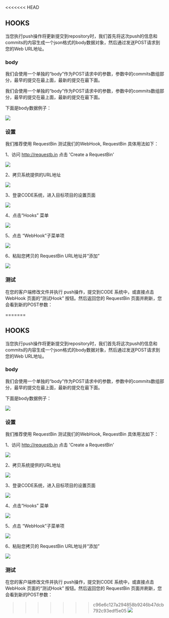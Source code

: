 <<<<<<< HEAD
## HOOKS

当您执行push操作将更新提交到repository时，我们首先将这次push的信息和commits的内容生成一个json格式的body数据对象，然后通过发送POST请求到您的Web URL地址。

### body

我们会使用一个单独的“body”作为POST请求中的参数，参数中的commits数组部分，最早的提交在最上面，最新的提交在最下面。

我们会使用一个单独的“body”作为POST请求中的参数，参数中的commits数组部分，最早的提交在最上面，最新的提交在最下面。

下面是body数据例子：
 
![](images/FAQ_4_7_1.jpg)

### 设置
我们推荐使用 RequestBin 测试我们的WebHook, RequestBin 具体用法如下：

1、访问 http://requestb.in 点击 'Create a RequestBin'

![](images/FAQ_4_7_2.jpg)
 
2、拷贝系统提供的URL地址

![](images/FAQ_4_7_3.jpg)

3、登录CODE系统，进入目标项目的设置页面

![](images/FAQ_4_7_4.jpg)

4、点击“Hooks” 菜单

![](images/FAQ_4_7_5.jpg)

5、点击 “WebHook”子菜单项

![](images/FAQ_4_7_6.jpg)

6、粘贴您拷贝的 RequestBin URL地址并“添加”

![](images/FAQ_4_7_7.jpg)

### 测试

在您的客户端修改文件并执行 push操作，提交到CODE 系统中，或直接点击WebHook 页面的“测试Hook” 按钮。然后返回您的 RequestBin 页面并刷新，您会看到新的POST参数：

=======
## HOOKS

当您执行push操作将更新提交到repository时，我们首先将这次push的信息和commits的内容生成一个json格式的body数据对象，然后通过发送POST请求到您的Web URL地址。

### body

我们会使用一个单独的“body”作为POST请求中的参数，参数中的commits数组部分，最早的提交在最上面，最新的提交在最下面。  


下面是body数据例子：
 
![](images/FAQ_4_7_1.jpg)

### 设置
我们推荐使用 RequestBin 测试我们的WebHook, RequestBin 具体用法如下：

1、访问 http://requestb.in 点击 'Create a RequestBin'

![](images/FAQ_4_7_2.jpg)
 
2、拷贝系统提供的URL地址

![](images/FAQ_4_7_3.jpg)

3、登录CODE系统，进入目标项目的设置页面

![](images/FAQ_4_7_4.jpg)

4、点击“Hooks” 菜单

![](images/FAQ_4_7_5.jpg)

5、点击 “WebHook”子菜单项

![](images/FAQ_4_7_6.jpg)

6、粘贴您拷贝的 RequestBin URL地址并“添加”

![](images/FAQ_4_7_7.jpg)

### 测试

在您的客户端修改文件并执行 push操作，提交到CODE 系统中，或直接点击WebHook 页面的“测试Hook” 按钮。然后返回您的 RequestBin 页面并刷新，您会看到新的POST参数：

>>>>>>> c96e6c127a294858b9246b47dcb792c93edf5e05
![](images/FAQ_4_7_8.jpg)